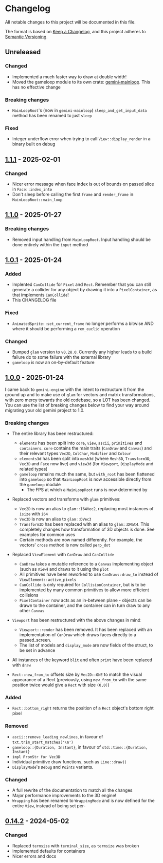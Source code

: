 # Changelog

All notable changes to this project will be documented in this file.

The format is based on [Keep a Changelog](https://keepachangelog.com/en/1.1.0/),
and this project adheres to [Semantic Versioning](https://semver.org/spec/v2.0.0.html).

## Unreleased

### Changed

- Implemented a much faster way to draw at double width!
- Moved the gameloop module to its own crate: [gemini-mainloop](https://crates.io/crates/gemini-mainloop). This has no effective change

### Breaking changes

- `MainLoopRoot`'s (now in `gemini-mainloop`) `sleep_and_get_input_data` method has been renamed to just `sleep`

### Fixed

- Integer underflow error when trying to call `View::display_render` in a binary built on debug

## [1.1.1] - 2025-02-01

### Changed

- Nicer error message when face index is out of bounds on passed slice in `Face::index_into`
- Don't sleep before calling the first `frame` and `render_frame` in `MainLoopRoot::main_loop`

## [1.1.0] - 2025-01-27

### Breaking changes

- Removed input handling from `MainLoopRoot`. Input handling should be done entirely within the `input` method

## [1.0.1] - 2025-01-24

### Added

- Implented `CanCollide` for `Pixel` and `Rect`. Remember that you can still generate a collider for any object by drawing it into a `PixelContainer`, as that implements `CanCollide`!
- This CHANGELOG file

### Fixed

- `AnimatedSprite::set_current_frame` no longer performs a bitwise AND where it should be performing a `rem_euclid` operation

### Changed

- Bumped `glam` version to `v0.28.0`. Currently any higher leads to a build failure do to some failure with the external library
- `gameloop` is now an on-by-default feature

## [1.0.0] - 2025-01-24

I came back to `gemini-engine` with the intent to restructure it from the ground up and to make use of `glam` for vectors and matrix transformations, with zero mercy towards the old codebase, so a LOT has been changed. You can use the list of breaking changes below to find your way around migrating your old gemini project to 1.0.

### Breaking changes

- The entire library has been restructured:
	- `elements` has been split into `core`, `view`, `ascii`, `primitives` and `containers`. 
		`core` contains the main traits (`CanDraw` and `Canvas`) and their relevant types `Vec2D`, `ColChar`, `Modifier` and `Colour`
	- `elements3d` has been split into `mesh3d` (where `Mesh3D`, `Transform3D`, `Vec3D` and `Face` now live) 
		and `view3d` (for `Viewport`, `DisplayMode` and related types)
	- `gameloop` remains much the same, but `with_root` has been flattened into `gameloop` so that `MainLoopRoot` is now accessible directly from the `gameloop` module
		- The FPS at which a `MainLoopRoot` runs is now determined by 

- Replaced vectors and transforms with `glam` primitives:
	- `Vec2D` is now an alias to `glam::I64Vec2`, replacing most instances of `isize` with `i64`
	- `Vec3D` is now an alias to `glam::DVec3`
	- `Transform3D` has been replaced with an alias to `glam::DMat4`. 
		This completely changes how transformation of 3D objects is done. See examples for common uses
	- Certain methods are now named differently.
		For example, the vectors' `cross` method is now called `perp_dot`

- Replaced `ViewElement` with `CanDraw` and `CanCollide`
	- `CanDraw` takes a mutable reference to a `Canvas` implementing object (such as `View`) and draws to it using the `plot`
	- All primitives have been reworked to use `CanDraw::draw_to` instead of `ViewElement::active_pixels`
	- `CanCollide` is only required for `CollisionContainer`, but is to be implemented by many common primitives to allow more efficient collisions
	- `PixelContainer` now acts as an in-between plane -
		objects can be drawn to the container, and the container can in turn draw to any other `Canvas`

- `Viewport` has been restructured with the above changes in mind:
	- `Viewport::render` has been removed. It has been replaced with an implementation of `CanDraw` which draws faces directly to a passed_screen. 
	- The list of models and `display_mode` are now fields of the struct, to be set in advance

- All instances of the keyword `blit` and often `print` have been replaced with `draw`
- `Rect::new_from_to` offsets size by `Vec2D::ONE` to match the visual appearance of a Rect 
	(previously, using `new_from_to` with the same position twice would give a `Rect` with size `(0,0)`)

### Added

- `Rect::bottom_right` returns the position of a `Rect` object's bottom right pixel

### Removed

- `ascii::remove_leading_newlines`, in favour of `txt.trim_start_matches('\n')`
- `gameloop::{Duration, Instant}`, in favour of `std::time::{Duration, Instant}`
- `impl FromStr for Vec3D`
- Individual primitive draw functions, such as `Line::draw()`
- `DisplayMode`'s `Debug` and `Points` variants.

### Changed

- A full rewrite of the documentation to match all the changes
- Major performance improvements to the 3D engine!
- `Wrapping` has been renamed to `WrappingMode` and is now defined for the entire `View`, instead of being set per-

## [0.14.2] - 2024-05-02

### Changed

- Replaced `termsize` with `terminal_size`, as `termsize` was broken
- Implemented defaults for containers
- Nicer errors and docs

[unreleased]: https://github.com/renpenguin/gemini-engine/compare/v1.1.1...HEAD
[1.1.1]: https://github.com/renpenguin/gemini-engine/compare/v1.1.0...v1.1.1
[1.1.0]: https://github.com/renpenguin/gemini-engine/compare/v1.0.1...v1.1.0
[1.0.1]: https://github.com/renpenguin/gemini-engine/compare/v1.0.0...v1.0.1
[1.0.0]: https://github.com/renpenguin/gemini-engine/compare/v0.14.2...v1.0.0
[0.14.2]: https://github.com/renpenguin/gemini-engine/compare/v0.14.1...v0.14.2